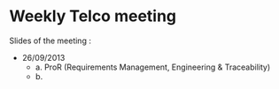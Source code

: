 Weekly Telco meeting
================

Slides of the meeting :
* 26/09/2013 
    * a. ProR (Requirements Management, Engineering & Traceability)
    * b.
